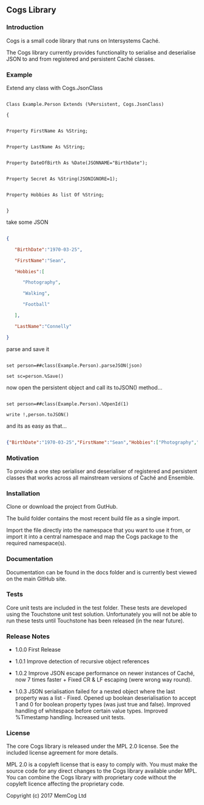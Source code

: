 ## Cogs Library### IntroductionCogs is a small code library that runs on Intersystems Caché.The Cogs library currently provides functionality to serialise and deserialise JSON to and from registered and persistent Caché classes.### ExampleExtend any class with Cogs.JsonClass```COSClass Example.Person Extends (%Persistent, Cogs.JsonClass){Property FirstName As %String;Property LastName As %String;Property DateOfBirth As %Date(JSONNAME="BirthDate");Property Secret As %String(JSONIGNORE=1);Property Hobbies As list Of %String;}```take some JSON```JSON{     "BirthDate":"1970-03-25",   "FirstName":"Sean",   "Hobbies":[        "Photography",      "Walking",      "Football"   ],   "LastName":"Connelly"}```parse and save it```COSset person=##class(Example.Person).parseJSON(json)set sc=person.%Save()```now open the persistent object and call its toJSON() method...```COSset person=##class(Example.Person).%OpenId(1)write !,person.toJSON()```and its as easy as that...```JSON{"BirthDate":"1970-03-25","FirstName":"Sean","Hobbies":["Photography","Walking","Football"],"LastName":"Connelly"}```### MotivationTo provide a one step serialiser and deserialiser of registered and persistent classes that works across all mainstream versions of Caché and Ensemble.### InstallationClone or download the project from GutHub.The build folder contains the most recent build file as a single import.Import the file directly into the namespace that you want to use it from, or import it into a central namespace and map the Cogs package to the required namespace(s).### DocumentationDocumentation can be found in the docs folder and is currently best viewed on the main GitHub site.### TestsCore unit tests are included in the test folder. These tests are developed using the Touchstone unit test solution. Unfortunately you will not be able to run these tests until Touchstone has been released (in the near future).### Release Notes* 1.0.0 First Release* 1.0.1 Improve detection of recursive object references* 1.0.2 Improve JSON escape performance on newer instances of Caché, now 7 times faster + Fixed CR & LF escaping (were wrong way round).* 1.0.3 JSON serialisation failed for a nested object where the last property was a list - Fixed. Opened up boolean deserialisation to accept 1 and 0 for boolean property types (was just true and false). Improved handling of whitespace before certain value types. Improved %Timestamp handling. Increased unit tests.### LicenseThe core Cogs library is released under the MPL 2.0 license. See the included license agreement for more details.MPL 2.0 is a copyleft license that is easy to comply with. You must make the source code for any direct changes to the Cogs library available under MPL. You can combine the Cogs library with proprietary code without the copyleft licence affecting the proprietary code.  Copyright (c) 2017 MemCog Ltd